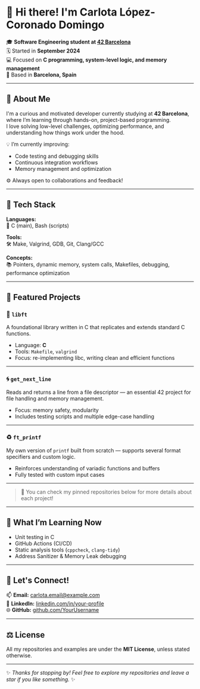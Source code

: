 # 👋 Hi there! I'm Carlota López-Coronado Domingo

🎓 **Software Engineering student at [42 Barcelona](https://www.42barcelona.com/)**  
🗓️ Started in **September 2024**  
💻 Focused on **C programming, system-level logic, and memory management**  
📍 Based in **Barcelona, Spain**

---

## 🚀 About Me

I'm a curious and motivated developer currently studying at **42 Barcelona**, where I’m learning through hands-on, project-based programming.  
I love solving low-level challenges, optimizing performance, and understanding how things work under the hood.

💡 I’m currently improving:
- Code testing and debugging skills  
- Continuous integration workflows  
- Memory management and optimization  

⚙️ Always open to collaborations and feedback!

---

## 🔧 Tech Stack

**Languages:**  
🧠 C (main), Bash (scripts)

**Tools:**  
🛠️ Make, Valgrind, GDB, Git, Clang/GCC  

**Concepts:**  
📚 Pointers, dynamic memory, system calls, Makefiles, debugging, performance optimization  

---

## 🌟 Featured Projects

### 🧩 `libft`
A foundational library written in C that replicates and extends standard C functions.  
- Language: **C**  
- Tools: `Makefile`, `valgrind`  
- Focus: re-implementing libc, writing clean and efficient functions

---

### 🌀 `get_next_line`
Reads and returns a line from a file descriptor — an essential 42 project for file handling and memory management.  
- Focus: memory safety, modularity  
- Includes testing scripts and multiple edge-case handling

---

### ♻️ `ft_printf`
My own version of `printf` built from scratch — supports several format specifiers and custom logic.  
- Reinforces understanding of variadic functions and buffers  
- Fully tested with custom input cases

---

> 📌 You can check my pinned repositories below for more details about each project!

---

## 🧪 What I’m Learning Now

- Unit testing in C  
- GitHub Actions (CI/CD)  
- Static analysis tools (`cppcheck`, `clang-tidy`)  
- Address Sanitizer & Memory Leak debugging  

---

## 💬 Let's Connect!

📫 **Email:** carlota.email@example.com  
💼 **LinkedIn:** [linkedin.com/in/your-profile](https://www.linkedin.com/in/your-profile)  
🌐 **GitHub:** [github.com/YourUsername](https://github.com/YourUsername)

---

## ⚖️ License

All my repositories and examples are under the **MIT License**, unless stated otherwise.

---

✨ *Thanks for stopping by! Feel free to explore my repositories and leave a star if you like something.* ✨
